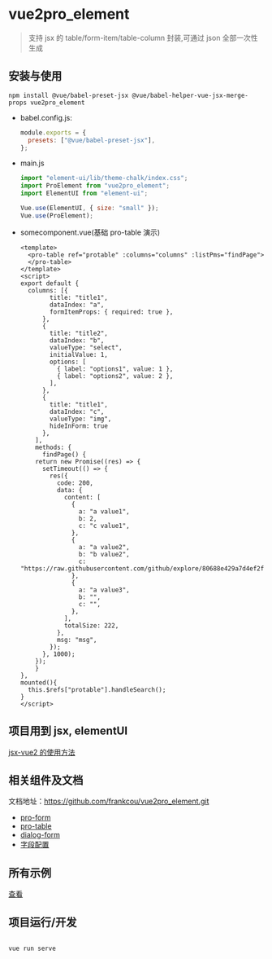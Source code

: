 <!--
 * @Author: zoufengfan
 * @Date: 2022-06-10 10:08:14
 * @LastEditTime: 2022-08-03 09:44:26
 * @LastEditors: zoufengfan
-->

# vue2pro_element

> 支持 jsx 的 table/form-item/table-column 封装,可通过 json 全部一次性生成

## 安装与使用

```
npm install @vue/babel-preset-jsx @vue/babel-helper-vue-jsx-merge-props vue2pro_element
```

- babel.config.js:
  ```js
  module.exports = {
    presets: ["@vue/babel-preset-jsx"],
  };
  ```
- main.js

  ```js
  import "element-ui/lib/theme-chalk/index.css";
  import ProElement from "vue2pro_element";
  import ElementUI from "element-ui";

  Vue.use(ElementUI, { size: "small" });
  Vue.use(ProElement);
  ```

- somecomponent.vue(基础 pro-table 演示)
  ```vue
  <template>
    <pro-table ref="protable" :columns="columns" :listPms="findPage">
    </pro-table>
  </template>
  <script>
  export default {
    columns: [{
          title: "title1",
          dataIndex: "a",
          formItemProps: { required: true },
        },
        {
          title: "title2",
          dataIndex: "b",
          valueType: "select",
          initialValue: 1,
          options: [
            { label: "options1", value: 1 },
            { label: "options2", value: 2 },
          ],
        },
        {
          title: "title1",
          dataIndex: "c",
          valueType: "img",
          hideInForm: true
        },
      ],
      methods: {
        findPage() {
      return new Promise((res) => {
        setTimeout(() => {
          res({
            code: 200,
            data: {
              content: [
                {
                  a: "a value1",
                  b: 2,
                  c: "c value1",
                },
                {
                  a: "a value2",
                  b: "b value2",
                  c: "https://raw.githubusercontent.com/github/explore/80688e429a7d4ef2fca1e82350fe8e3517d3494d/topics/vue/vue.png",
                },
                {
                  a: "a value3",
                  b: "",
                  c: "",
                },
              ],
              totalSize: 222,
            },
            msg: "msg",
          });
        }, 1000);
      });
      }
  },
  mounted(){
    this.$refs["protable"].handleSearch();
  }
  </script>
  ```

## 项目用到 jsx, elementUI

[jsx-vue2 的使用方法](https://github.com/vuejs/jsx-vue2)

## 相关组件及文档

文档地址：https://github.com/frankcou/vue2pro_element.git

- [pro-form](./src/components/pro-form/README.md)
- [pro-table](./src/components/pro-table/README.md)
- [dialog-form](./src/components/dialog-form/README.md)
- [字段配置](./src/components/ItemConfig.md)

## 所有示例

[查看](./src/App.vue)

## 项目运行/开发

```

vue run serve

```
